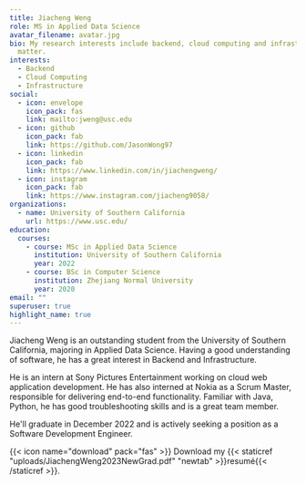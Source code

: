 ```yaml
---
title: Jiacheng Weng
role: MS in Applied Data Science
avatar_filename: avatar.jpg
bio: My research interests include backend, cloud computing and infrastructure
  matter.
interests:
  - Backend
  - Cloud Computing
  - Infrastructure
social:
  - icon: envelope
    icon_pack: fas
    link: mailto:jweng@usc.edu
  - icon: github
    icon_pack: fab
    link: https://github.com/JasonWong97
  - icon: linkedin
    icon_pack: fab
    link: https://www.linkedin.com/in/jiachengweng/
  - icon: instagram
    icon_pack: fab
    link: https://www.instagram.com/jiacheng9058/
organizations:
  - name: University of Southern California
    url: https://www.usc.edu/
education:
  courses:
    - course: MSc in Applied Data Science
      institution: University of Southern California
      year: 2022
    - course: BSc in Computer Science
      institution: Zhejiang Normal University
      year: 2020
email: ""
superuser: true
highlight_name: true
---
```

Jiacheng Weng is an outstanding student from the University of Southern California, majoring in Applied Data Science. Having a good understanding of software, he has a great interest in Backend and Infrastructure. 

He is an intern at Sony Pictures Entertainment working on cloud web application development. He has also interned at Nokia as a Scrum Master, responsible for delivering end-to-end functionality. Familiar with Java, Python, he has good troubleshooting skills and is a great team member.

He'll graduate in December 2022 and is actively seeking a position as a Software Development Engineer.

{{< icon name="download" pack="fas" >}} Download my {{< staticref "uploads/JiachengWeng2023NewGrad.pdf" "newtab" >}}resumé{{< /staticref >}}.
